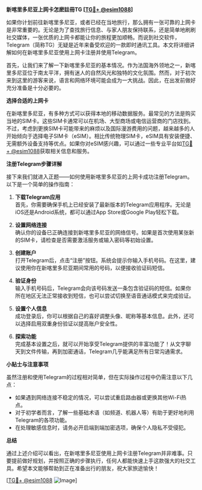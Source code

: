 **新喀里多尼亚上网卡怎麽註冊TG [[TG💪+ @esim1088](https://t.me/s/esim1088)]**

如果你计划前往新喀里多尼亚，或者已经在当地旅行，那么拥有一张可靠的上网卡是非常重要的。无论是为了查找旅行信息、与家人朋友保持联系，还是简单地刷刷社交媒体，一张优质的上网卡都能让你的旅程更加顺畅。而说到社交软件，Telegram（简称TG）无疑是近年来备受欢迎的一款即时通讯工具。本文将详细讲解如何在新喀里多尼亚使用上网卡注册并使用Telegram。

首先，让我们来了解一下新喀里多尼亚的基本情况。作为法国海外领地之一，新喀里多尼亚位于南太平洋，拥有迷人的自然风光和独特的文化氛围。然而，对于初次来到这里的游客来说，语言和网络环境可能会成为一大挑战。因此，在出发前做好充分准备是十分必要的。

**选择合适的上网卡**

在新喀里多尼亚，有多种方式可以获得本地的移动数据服务。最常见的方法是购买当地的SIM卡。这些SIM卡通常可以在机场、大型商场或电信运营商的门店找到。不过，考虑到更换SIM卡可能带来的麻烦以及国际漫游费用的问题，越来越多的人开始倾向于选择电子SIM卡（eSIM）。相比传统物理SIM卡，eSIM具有安装便捷、无需额外设备支持等优点。如果你对eSIM感兴趣，可以通过一些专业平台如[TG💪+ @esim1088](https://t.me/s/esim1088)获取相关信息和服务。

**注册Telegram步骤详解**

接下来我们就进入正题——如何使用新喀里多尼亚的上网卡成功注册Telegram。以下是一个简单的操作指南：

1. **下载Telegram应用**  
   首先，你需要确保手机上已经安装了最新版本的Telegram应用程序。无论是iOS还是Android系统，都可以通过App Store或Google Play轻松下载。

2. **设置网络连接**  
   确认你的设备已正确连接到新喀里多尼亚的网络信号。如果是首次使用某张新的SIM卡，请检查是否需要激活服务或输入密码等初始设置。

3. **创建账户**  
   打开Telegram后，点击“注册”按钮。系统会提示你输入手机号码。在这里，建议使用你在新喀里多尼亚期间常用的号码，以便接收验证码短信。

4. **验证身份**  
   输入手机号码后，Telegram会向该号码发送一条包含验证码的短信。如果你所在地区无法正常接收到短信，也可以尝试切换至语音通话模式来完成验证。

5. **设置个人信息**  
   成功登录后，你可以根据自己的喜好调整头像、昵称等基本信息。此外，还可以选择启用双重身份验证以提高账户安全性。

6. **探索功能**  
   完成基本设置之后，就可以开始享受Telegram提供的丰富功能了！从文字聊天到文件传输，再到加密通话，Telegram几乎能满足所有日常沟通需求。

**小贴士与注意事项**

虽然注册和使用Telegram的过程相对简单，但在实际操作过程中仍需注意以下几点：
- 如果遇到网络连接不稳定的情况，可以尝试重启路由器或更换其他Wi-Fi热点。
- 对于初学者而言，了解一些基础术语（如频道、机器人等）有助于更好地利用Telegram的各项功能。
- 在处理敏感信息时，请务必开启端到端加密选项，确保个人隐私不受侵犯。

**总结**

通过上述介绍可以看出，在新喀里多尼亚使用上网卡注册Telegram并非难事。只要提前做好规划，并按照正确的步骤执行，任何人都能快速上手这款强大的社交工具。希望本文能够帮助到正在准备出行的朋友，祝大家旅途愉快！

[[TG💪+ @esim1088](https://t.me/s/esim1088) ![Image](https://i.postimg.cc/4NQfJmqS/Snipaste-2025-05-13-00-14-12.png)]